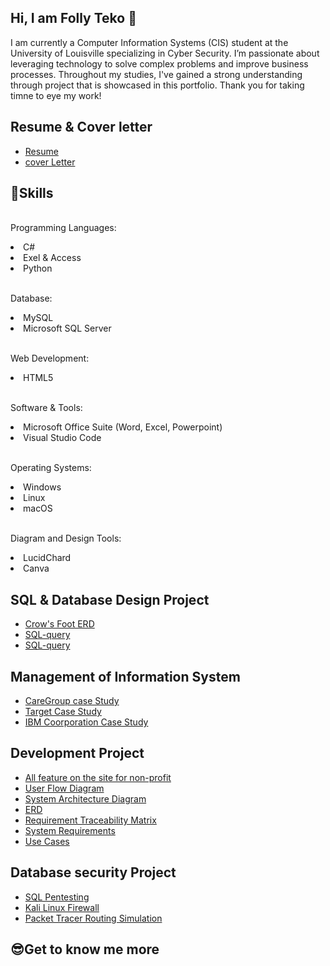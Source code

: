 ## Hi, I am Folly Teko 👋

I am currently a Computer Information Systems (CIS) student at the University of Louisville specializing in Cyber Security. I’m passionate about leveraging technology to solve complex problems and improve business processes. Throughout my studies, I've gained a strong understanding through project that is showcased in this portfolio. Thank you for taking timne to eye my work!

## Resume & Cover letter
<ul dir="auto">
<li><a href="https://github.com/fpteko/Resume.git">Resume</a></li>
<li><a href="https://github.com/fpteko/cover-letter.git">cover Letter</a></li>
</ul>

## 🧠Skills
<p dir="auto"><br>Programming Languages:<br></p>
<li> C#</li>
<li> Exel & Access</li>
<li> Python</li>

<p dir="auto"><br>Database:<br></p>
<li> MySQL</li>
<li> Microsoft SQL Server</li>

<p dir="auto"><br>Web Development:<br></p>
<li> HTML5</li>

<p dir="auto"><br>Software & Tools:<br></p>
<li> Microsoft Office Suite (Word, Excel, Powerpoint)</li>
<li> Visual Studio Code</li>

<p dir="auto"><br>Operating Systems:<br></p>
<li> Windows</li>
<li> Linux</li>
<li> macOS</li>

<p dir="auto"><br>Diagram and Design Tools:<br></p>
<li> LucidChard</li>
<li> Canva</li>
</p>

## SQL & Database Design Project
<ul dir="auto">
<li><a href="https://github.com/fpteko/SQL-.git">Crow's Foot ERD</a></li>
<li><a href="https://github.com/fpteko/SQL-Queries.git">SQL-query</a></li>
<li><a href="https://github.com/fpteko/SQL-query.git">SQL-query</a></li>
</ul>

## Management of Information System
<ul dir="auto">
<li><a href="https://github.com/fpteko/CareGroup-case-study.git">CareGroup case Study</a></li>
<li><a href="https://github.com/fpteko/Data-Breach-Target.git">Target Case Study</a></li>
<li><a href="https://github.com/fpteko/IBM-Case-Study.git">IBM Coorporation Case Study</a></li>
</ul>

## Development Project
<ul dir="auto">
<li><a href="https://github.com/fpteko/Kids-Center-Booking.git">All feature on the site for non-profit</a></li>
<li><a href="https://github.com/fpteko/UFD.git">User Flow Diagram</a></li>
<li><a href="https://github.com/fpteko/SAD.git">System Architecture Diagram</a></li>
<li><a href="https://github.com/fpteko/ERD-.git">ERD</a></li>
<li><a href="https://github.com/fpteko/RTM.git">Requirement Traceability Matrix</a></li>
<li><a href="https://github.com/fpteko/System-Requirement.git">System Requirements</a></li>
<li><a href="https://github.com/fpteko/Use-Cases.git">Use Cases</a></li>
</ul>

## Database security Project
<ul dir="auto">
<li><a href="https://github.com/fpteko/Pentesting.git">SQL Pentesting</a></li>
<li><a href="https://github.com/fpteko/Linux-.git">Kali Linux Firewall</a></li>
<li><a href="https://github.com/fpteko/Routing-Simulation.git">Packet Tracer Routing Simulation</a></li>
</ul>

## 😎Get to know me more



<!-- 
**fpteko/fpteko** is a ✨ _special_ ✨ repository because its `README.md` (this file) appears on your GitHub profile.

Here are some ideas to get you started:

- 🔭 I’m currently working on ...
- 🌱 I’m currently learning ...
- 👯 I’m looking to collaborate on ...
- 🤔 I’m looking for help with ...
- 💬 Ask me about ...
- 📫 How to reach me: ...
- 😄 Pronouns: ...
- ⚡ Fun fact: ...
-->
